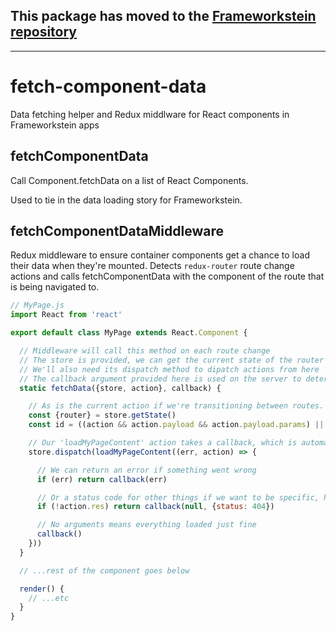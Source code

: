 ## This package has moved to the [Frameworkstein repository](https://github.com/founderlab/frameworkstein/tree/master/packages/fl-base-webapp)


-------------------------------------------------------------------------------------------------------------------------







# fetch-component-data
Data fetching helper and Redux middlware for React components in Frameworkstein apps

fetchComponentData
------------------

Call Component.fetchData on a list of React Components.

Used to tie in the data loading story for Frameworkstein.


fetchComponentDataMiddleware
------------------

Redux middleware to ensure container components get a chance to load their data when they're mounted.
Detects `redux-router` route change actions and calls fetchComponentData with the component of the route that is being navigated to.

```javascript
// MyPage.js
import React from 'react'

export default class MyPage extends React.Component {

  // Middleware will call this method on each route change
  // The store is provided, we can get the current state of the router from it via redux-router
  // We'll also need its dispatch method to dipatch actions from here
  // The callback argument provided here is used on the server to determine if a page has loaded successfully (if doing server side rendering)
  static fetchData({store, action}, callback) {

    // As is the current action if we're transitioning between routes. 'action.payload' contains the props for the route we're transitioning to. Here for example we're getting router.params.id from it
    const {router} = store.getState()
    const id = ((action && action.payload && action.payload.params) || router.params).id

    // Our 'loadMyPageContent' action takes a callback, which is automatically called when the request resolves. We'll look at how that works below
    store.dispatch(loadMyPageContent((err, action) => {

      // We can return an error if something went wrong
      if (err) return callback(err)

      // Or a status code for other things if we want to be specific, here it's a 404 if the content isn't found
      if (!action.res) return callback(null, {status: 404})

      // No arguments means everything loaded just fine
      callback()
    }))
  }

  // ...rest of the component goes below

  render() {
    // ...etc
  }
}
```

